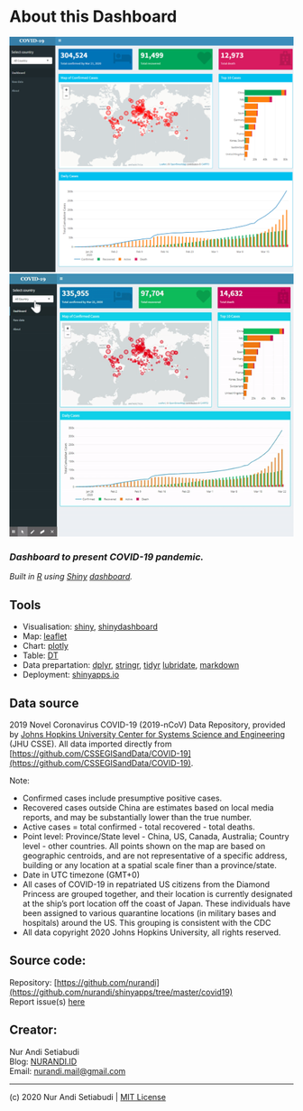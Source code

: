 # About this Dashboard


<img src="screenshot.png" class="img-hidden" alt="COVID-19 Dashboard by Nur Andi Setiabudi">

<img src="screenrecord.gif" class="img-hidden" alt="COVID-19 Dashboard by Nur Andi Setiabudi (Screen Record)">


### *Dashboard to present COVID-19 pandemic.* 

*Built in [R](https://www.r-project.org/) using [Shiny](https://shiny.rstudio.com/) [dashboard](https://rstudio.github.io/shinydashboard/).*


## Tools

* Visualisation: [shiny](https://shiny.rstudio.com/), [shinydashboard](https://rstudio.github.io/shinydashboard/)
* Map: [leaflet](https://rstudio.github.io/leaflet/) 
* Chart: [plotly](https://plot.ly/r/)
* Table: [DT](https://rstudio.github.io/DT/)
* Data prepartation: [dplyr](https://dplyr.tidyverse.org/), [stringr](https://stringr.tidyverse.org/), [tidyr](https://tidyr.tidyverse.org/index.html) [lubridate](https://lubridate.tidyverse.org/), [markdown](https://cran.r-project.org/web/packages/markdown/index.html)
* Deployment: [shinyapps.io](https://www.shinyapps.io/)


## Data source

2019 Novel Coronavirus COVID-19 (2019-nCoV) Data Repository, provided by [Johns Hopkins University Center for Systems Science and Engineering](https://systems.jhu.edu/) (JHU CSSE). All data imported directly from [https://github.com/CSSEGISandData/COVID-19](https://github.com/CSSEGISandData/COVID-19).

Note:
* Confirmed cases include presumptive positive cases.
* Recovered cases outside China are estimates based on local media reports, and may be substantially lower than the true number.
* Active cases = total confirmed - total recovered - total deaths.
* Point level: Province/State level - China, US, Canada, Australia; Country level - other countries. All points shown on the map are based on geographic centroids, and are not representative of a specific address, building or any location at a spatial scale finer than a province/state.
* Date in UTC timezone (GMT+0)
* All cases of COVID-19 in repatriated US citizens from the Diamond Princess are grouped together, and their location is currently designated at the ship’s port location off the coast of Japan. These individuals have been assigned to various quarantine locations (in military bases and hospitals) around the US. This grouping is consistent with the CDC
* All data copyright 2020 Johns Hopkins University, all rights reserved.


## Source code:  

Repository: [https://github.com/nurandi](https://github.com/nurandi/shinyapps/tree/master/covid19)  
Report issue(s) [here](https://github.com/nurandi/shinyapps/issues)


## Creator:  

Nur Andi Setiabudi  
Blog: [NURANDI.ID](https://nurandi.id)  
Email: [nurandi.mail@gmail.com](mailto:nurandi.mail@gmail.com)  

---

(c) 2020 Nur Andi Setiabudi | [MIT License](https://opensource.org/licenses/MIT) 

